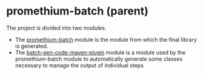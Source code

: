 # promethium-batch (parent)

The project is divided into two modules.

* The [promethium-batch](./promethium-batch/README.md) module is the module from which the final library is generated.
* The [batch-gen-code-maven-plugin](./batch-gen-code-maven-plugin/README.md) module is a module used by the promethium-batch module to automatically generate some classes necessary to manage the output of individual steps